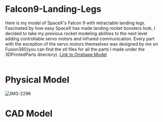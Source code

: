 # Falcon9-Landing-Legs
Here is my model of SpaceX's Falcon 9 with retractable landing legs. Fascinated by how easy SpaceX has made landing rocket boosters look, I decided to take my previous rocket modeling abilities to the next level adding controllable servo motors and infrared communication. Every part with the exception of the servo motors themselves was designed by me on Fusion360(you can find the stl files for all the parts I made under the 3DPrintedParts directory).
[Link to Onshape Model](https://cad.onshape.com/documents/750a50c937c135bc8db53b3e/w/b59a5fe9b67942e74d7a7db1/e/1972af63b9c2cab610e522cb?renderMode=0&uiState=65411def5439c726880b19b4) <br>
<br>
# Physical Model 
![IMG-2296](https://github.com/Hunter-Rohovit/Falcon9-Landing-Legs/assets/105554281/b323f8ce-2f28-4561-9e37-9df3156d632f)
# CAD Model





